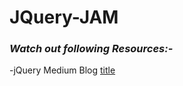 # JQuery-JAM

### **_Watch out following Resources:-_**

-jQuery Medium Blog [title](https://medium.com/edureka/jquery-tutorial-for-beginners-679021d74ab4)
